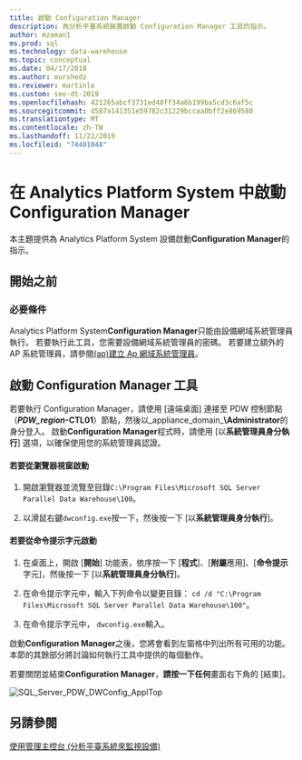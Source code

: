 ```yaml
---
title: 啟動 Configuration Manager
description: 為分析平臺系統裝置啟動 Configuration Manager 工具的指示。
author: mzaman1
ms.prod: sql
ms.technology: data-warehouse
ms.topic: conceptual
ms.date: 04/17/2018
ms.author: murshedz
ms.reviewer: martinle
ms.custom: seo-dt-2019
ms.openlocfilehash: 421265abcf3731ed48ff34a6b199ba5cd3c6af5c
ms.sourcegitcommit: d587a141351e59782c31229bccaa0bff2e869580
ms.translationtype: MT
ms.contentlocale: zh-TW
ms.lasthandoff: 11/22/2019
ms.locfileid: "74401048"
---
```

# <a name="launch-the-configuration-manager-in-analytics-platform-system"></a>在 Analytics Platform System 中啟動 Configuration Manager
本主題提供為 Analytics Platform System 設備啟動**Configuration Manager**的指示。  
  
## <a name="before-you-begin"></a>開始之前  
  
### <a name="prerequisites"></a>必要條件  
Analytics Platform System**Configuration Manager**只能由設備網域系統管理員執行。 若要執行此工具，您需要設備網域系統管理員的密碼。 若要建立額外的 AP 系統管理員，請參閱[&#40;ap&#41;建立 Ap 網域系統管理員](create-an-aps-domain-administrator-aps.md)。  
  
## <a name="Accessing"></a>啟動 Configuration Manager 工具  
若要執行 Configuration Manager，請使用 [遠端桌面] 連接至 PDW 控制節點（**_PDW_region_-CTL01**）節點，然後以_appliance_domain_**\Administrator**的身分登入。 啟動**Configuration Manager**程式時，請使用 [以**系統管理員身分執行**] 選項，以確保使用您的系統管理員認證。  
  
#### <a name="to-launch-from-a-browser-window"></a>若要從瀏覽器視窗啟動  
  
1.  開啟瀏覽器並流覽至目錄`C:\Program Files\Microsoft SQL Server Parallel Data Warehouse\100`。  
  
2.  以滑鼠右鍵`dwconfig.exe`按一下，然後按一下 [以**系統管理員身分執行**]。  
  
#### <a name="to-launch-from-a-command-prompt"></a>若要從命令提示字元啟動  
  
1.  在桌面上，開啟 [**開始**] 功能表，依序按一下 [**程式**]、[**附屬**應用]、[**命令提示**字元]，然後按一下 [以**系統管理員身分執行**]。  
  
2.  在命令提示字元中，輸入下列命令以變更目錄： `cd /d "C:\Program Files\Microsoft SQL Server Parallel Data Warehouse\100"`。  
  
3.  在命令提示字元中， `dwconfig.exe`輸入。  
  
啟動**Configuration Manager**之後，您將會看到左窗格中列出所有可用的功能。 本節的其餘部分將討論如何執行工具中提供的每個動作。  
  
若要關閉並結束**Configuration Manager**，**請按一下任何**畫面右下角的 [結束]。  
  
![SQL_Server_PDW_DWConfig_ApplTop](./media/launch-the-configuration-manager/SQL_Server_PDW_DWConfig_ApplTop.png "SQL_Server_PDW_DWConfig_ApplTop")  
  
## <a name="see-also"></a>另請參閱  
[使用管理主控台 &#40;分析平臺系統來監視設備&#41;](monitor-the-appliance-by-using-the-admin-console.md)  
  
